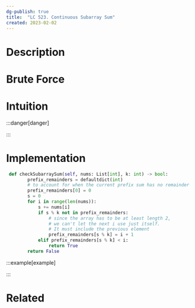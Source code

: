 ```yaml
---
dg-publish: true
title:  "LC 523. Continuous Subarray Sum"
created: 2023-02-02
---
```



# Description

# Brute Force
# Intuition

:::danger[danger] 


:::

# Implementation
```python
 def checkSubarraySum(self, nums: List[int], k: int) -> bool:
        prefix_remainders = defaultdict(int)
        # to account for when the current prefix sum has no remainder
        prefix_remainders[0] = 0
        s = 0
        for i in range(len(nums)):
            s += nums[i]
            if s % k not in prefix_remainders:
                # since the array has to be at least length 2, 
                # we can't let the next i use just itself. 
                # It must include the previous element
                prefix_remainders[s % k] = i + 1
            elif prefix_remainders[s % k] < i:
                return True
        return False
```

:::example[example] 


:::


# Related
